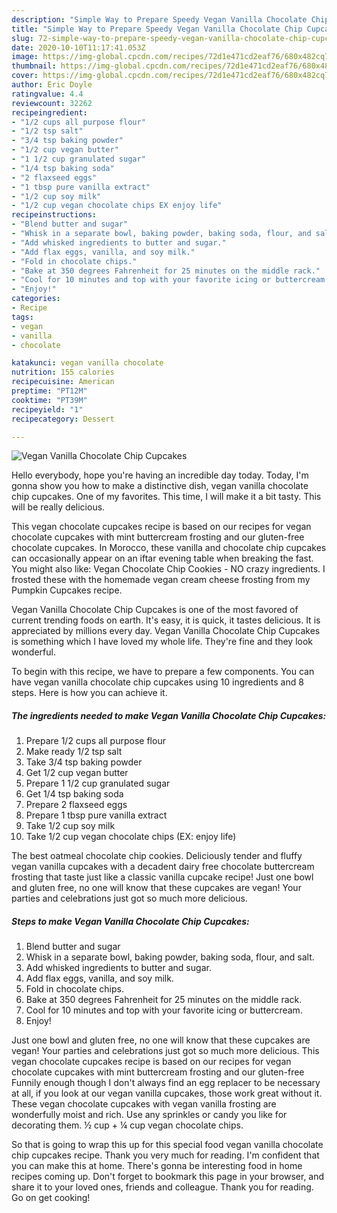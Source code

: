 ```yaml
---
description: "Simple Way to Prepare Speedy Vegan Vanilla Chocolate Chip Cupcakes"
title: "Simple Way to Prepare Speedy Vegan Vanilla Chocolate Chip Cupcakes"
slug: 72-simple-way-to-prepare-speedy-vegan-vanilla-chocolate-chip-cupcakes
date: 2020-10-10T11:17:41.053Z
image: https://img-global.cpcdn.com/recipes/72d1e471cd2eaf76/680x482cq70/vegan-vanilla-chocolate-chip-cupcakes-recipe-main-photo.jpg
thumbnail: https://img-global.cpcdn.com/recipes/72d1e471cd2eaf76/680x482cq70/vegan-vanilla-chocolate-chip-cupcakes-recipe-main-photo.jpg
cover: https://img-global.cpcdn.com/recipes/72d1e471cd2eaf76/680x482cq70/vegan-vanilla-chocolate-chip-cupcakes-recipe-main-photo.jpg
author: Eric Doyle
ratingvalue: 4.4
reviewcount: 32262
recipeingredient:
- "1/2 cups all purpose flour"
- "1/2 tsp salt"
- "3/4 tsp baking powder"
- "1/2 cup vegan butter"
- "1 1/2 cup granulated sugar"
- "1/4 tsp baking soda"
- "2 flaxseed eggs"
- "1 tbsp pure vanilla extract"
- "1/2 cup soy milk"
- "1/2 cup vegan chocolate chips EX enjoy life"
recipeinstructions:
- "Blend butter and sugar"
- "Whisk in a separate bowl, baking powder, baking soda, flour, and salt."
- "Add whisked ingredients to butter and sugar."
- "Add flax eggs, vanilla, and soy milk."
- "Fold in chocolate chips."
- "Bake at 350 degrees Fahrenheit for 25 minutes on the middle rack."
- "Cool for 10 minutes and top with your favorite icing or buttercream."
- "Enjoy!"
categories:
- Recipe
tags:
- vegan
- vanilla
- chocolate

katakunci: vegan vanilla chocolate 
nutrition: 155 calories
recipecuisine: American
preptime: "PT12M"
cooktime: "PT39M"
recipeyield: "1"
recipecategory: Dessert

---
```



![Vegan Vanilla Chocolate Chip Cupcakes](https://img-global.cpcdn.com/recipes/72d1e471cd2eaf76/680x482cq70/vegan-vanilla-chocolate-chip-cupcakes-recipe-main-photo.jpg)

Hello everybody, hope you're having an incredible day today. Today, I'm gonna show you how to make a distinctive dish, vegan vanilla chocolate chip cupcakes. One of my favorites. This time, I will make it a bit tasty. This will be really delicious.

This vegan chocolate cupcakes recipe is based on our recipes for vegan chocolate cupcakes with mint buttercream frosting and our gluten-free chocolate cupcakes. In Morocco, these vanilla and chocolate chip cupcakes can occasionally appear on an iftar evening table when breaking the fast. You might also like: Vegan Chocolate Chip Cookies - NO crazy ingredients. I frosted these with the homemade vegan cream cheese frosting from my Pumpkin Cupcakes recipe.

Vegan Vanilla Chocolate Chip Cupcakes is one of the most favored of current trending foods on earth. It's easy, it is quick, it tastes delicious. It is appreciated by millions every day. Vegan Vanilla Chocolate Chip Cupcakes is something which I have loved my whole life. They're fine and they look wonderful.


To begin with this recipe, we have to prepare a few components. You can have vegan vanilla chocolate chip cupcakes using 10 ingredients and 8 steps. Here is how you can achieve it.

<!--inarticleads1-->

##### The ingredients needed to make Vegan Vanilla Chocolate Chip Cupcakes:

1. Prepare 1/2 cups all purpose flour
1. Make ready 1/2 tsp salt
1. Take 3/4 tsp baking powder
1. Get 1/2 cup vegan butter
1. Prepare 1 1/2 cup granulated sugar
1. Get 1/4 tsp baking soda
1. Prepare 2 flaxseed eggs
1. Prepare 1 tbsp pure vanilla extract
1. Take 1/2 cup soy milk
1. Take 1/2 cup vegan chocolate chips (EX: enjoy life)


The best oatmeal chocolate chip cookies. Deliciously tender and fluffy vegan vanilla cupcakes with a decadent dairy free chocolate buttercream frosting that taste just like a classic vanilla cupcake recipe! Just one bowl and gluten free, no one will know that these cupcakes are vegan! Your parties and celebrations just got so much more delicious. 

<!--inarticleads2-->

##### Steps to make Vegan Vanilla Chocolate Chip Cupcakes:

1. Blend butter and sugar
1. Whisk in a separate bowl, baking powder, baking soda, flour, and salt.
1. Add whisked ingredients to butter and sugar.
1. Add flax eggs, vanilla, and soy milk.
1. Fold in chocolate chips.
1. Bake at 350 degrees Fahrenheit for 25 minutes on the middle rack.
1. Cool for 10 minutes and top with your favorite icing or buttercream.
1. Enjoy!


Just one bowl and gluten free, no one will know that these cupcakes are vegan! Your parties and celebrations just got so much more delicious. This vegan chocolate cupcakes recipe is based on our recipes for vegan chocolate cupcakes with mint buttercream frosting and our gluten-free Funnily enough though I don&#39;t always find an egg replacer to be necessary at all, if you look at our vegan vanilla cupcakes, those work great without it. These vegan chocolate cupcakes with vegan vanilla frosting are wonderfully moist and rich. Use any sprinkles or candy you like for decorating them. ½ cup + ¼ cup vegan chocolate chips. 

So that is going to wrap this up for this special food vegan vanilla chocolate chip cupcakes recipe. Thank you very much for reading. I'm confident that you can make this at home. There's gonna be interesting food in home recipes coming up. Don't forget to bookmark this page in your browser, and share it to your loved ones, friends and colleague. Thank you for reading. Go on get cooking!
